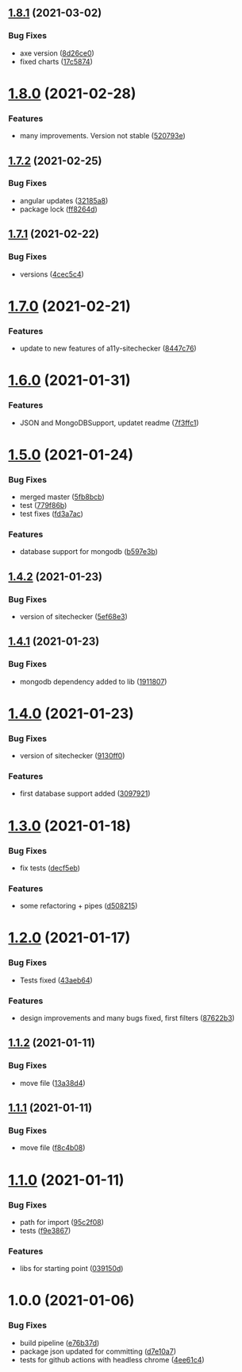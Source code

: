 ## [1.8.1](https://github.com/forsti0506/a11y-sitechecker-dashboard/compare/v1.8.0...v1.8.1) (2021-03-02)


### Bug Fixes

* axe version ([8d26ce0](https://github.com/forsti0506/a11y-sitechecker-dashboard/commit/8d26ce0d5835545309c1499261fee39c4b97ae74))
* fixed charts ([17c5874](https://github.com/forsti0506/a11y-sitechecker-dashboard/commit/17c58747ef1685af52b87dd554216dfee38e0339))

# [1.8.0](https://github.com/forsti0506/a11y-sitechecker-dashboard/compare/v1.7.2...v1.8.0) (2021-02-28)


### Features

* many improvements. Version not stable ([520793e](https://github.com/forsti0506/a11y-sitechecker-dashboard/commit/520793e0c5090aeb6e73e31b49904f957565bd71))

## [1.7.2](https://github.com/forsti0506/a11y-sitechecker-dashboard/compare/v1.7.1...v1.7.2) (2021-02-25)


### Bug Fixes

* angular updates ([32185a8](https://github.com/forsti0506/a11y-sitechecker-dashboard/commit/32185a8992382b536bacd65a619db9d792ad86ce))
* package lock ([ff8264d](https://github.com/forsti0506/a11y-sitechecker-dashboard/commit/ff8264d1f01b638feb47f64ffb692f668a885f9d))

## [1.7.1](https://github.com/forsti0506/a11y-sitechecker-dashboard/compare/v1.7.0...v1.7.1) (2021-02-22)


### Bug Fixes

* versions ([4cec5c4](https://github.com/forsti0506/a11y-sitechecker-dashboard/commit/4cec5c4b379de516a9c096f366bb56d8a929d57b))

# [1.7.0](https://github.com/forsti0506/a11y-sitechecker-dashboard/compare/v1.6.0...v1.7.0) (2021-02-21)


### Features

* update to new features of a11y-sitechecker ([8447c76](https://github.com/forsti0506/a11y-sitechecker-dashboard/commit/8447c765476bd6ed556b41deed4c01279b0e2914))

# [1.6.0](https://github.com/forsti0506/a11y-sitechecker-dashboard/compare/v1.5.0...v1.6.0) (2021-01-31)


### Features

* JSON and MongoDBSupport, updatet readme ([7f3ffc1](https://github.com/forsti0506/a11y-sitechecker-dashboard/commit/7f3ffc139e6b9eb901f78a6a785f89cff5d7f49c))

# [1.5.0](https://github.com/forsti0506/a11y-sitechecker-dashboard/compare/v1.4.2...v1.5.0) (2021-01-24)


### Bug Fixes

* merged master ([5fb8bcb](https://github.com/forsti0506/a11y-sitechecker-dashboard/commit/5fb8bcb6fc096768e79789ff83bc6b2b79c961ad))
* test ([779f86b](https://github.com/forsti0506/a11y-sitechecker-dashboard/commit/779f86b0f07dfdf6703a4dc37da737d55132f442))
* test fixes ([fd3a7ac](https://github.com/forsti0506/a11y-sitechecker-dashboard/commit/fd3a7ac88d65a6d21d5485b5462f9f4038a0a4e0))


### Features

* database support for mongodb ([b597e3b](https://github.com/forsti0506/a11y-sitechecker-dashboard/commit/b597e3b8db5565dccfe102a0303f3cf82be707f4))

## [1.4.2](https://github.com/forsti0506/a11y-sitechecker-dashboard/compare/v1.4.1...v1.4.2) (2021-01-23)


### Bug Fixes

* version of sitechecker ([5ef68e3](https://github.com/forsti0506/a11y-sitechecker-dashboard/commit/5ef68e394fafd2030f8a3a6b45c0e19d4969ff6d))

## [1.4.1](https://github.com/forsti0506/a11y-sitechecker-dashboard/compare/v1.4.0...v1.4.1) (2021-01-23)


### Bug Fixes

* mongodb dependency added to lib ([1911807](https://github.com/forsti0506/a11y-sitechecker-dashboard/commit/19118073018ed50996dd3a6cc73728d9b1ccd66f))

# [1.4.0](https://github.com/forsti0506/a11y-sitechecker-dashboard/compare/v1.3.0...v1.4.0) (2021-01-23)


### Bug Fixes

* version of sitechecker ([9130ff0](https://github.com/forsti0506/a11y-sitechecker-dashboard/commit/9130ff0f9bde6e18418ab0476b3edb24a7cb4f89))


### Features

* first database support added ([3097921](https://github.com/forsti0506/a11y-sitechecker-dashboard/commit/3097921df4484e7e1b3a2d3bd98a306bb11f9333))

# [1.3.0](https://github.com/forsti0506/a11y-sitechecker-dashboard/compare/v1.2.0...v1.3.0) (2021-01-18)


### Bug Fixes

* fix tests ([decf5eb](https://github.com/forsti0506/a11y-sitechecker-dashboard/commit/decf5eb74757d757f7550e29c53e7f589aa6e8ab))


### Features

* some refactoring + pipes ([d508215](https://github.com/forsti0506/a11y-sitechecker-dashboard/commit/d508215db2075afd106f21d0b747f5e4f1a71f34))

# [1.2.0](https://github.com/forsti0506/a11y-sitechecker-dashboard/compare/v1.1.2...v1.2.0) (2021-01-17)


### Bug Fixes

* Tests fixed ([43aeb64](https://github.com/forsti0506/a11y-sitechecker-dashboard/commit/43aeb647c91888f177303b8cb33d584122a8350c))


### Features

* design improvements and many bugs fixed, first filters ([87622b3](https://github.com/forsti0506/a11y-sitechecker-dashboard/commit/87622b341ce99ede0a8f3f61ce6bd5983191646c))

## [1.1.2](https://github.com/forsti0506/a11y-sitechecker-dashboard/compare/v1.1.1...v1.1.2) (2021-01-11)


### Bug Fixes

* move file ([13a38d4](https://github.com/forsti0506/a11y-sitechecker-dashboard/commit/13a38d4b26992b7f08f0b05aac4f07bffa915347))

## [1.1.1](https://github.com/forsti0506/a11y-sitechecker-dashboard/compare/v1.1.0...v1.1.1) (2021-01-11)


### Bug Fixes

* move file ([f8c4b08](https://github.com/forsti0506/a11y-sitechecker-dashboard/commit/f8c4b0803141c0582f6b5110668366094ede2c16))

# [1.1.0](https://github.com/forsti0506/a11y-sitechecker-dashboard/compare/v1.0.0...v1.1.0) (2021-01-11)


### Bug Fixes

* path for import ([95c2f08](https://github.com/forsti0506/a11y-sitechecker-dashboard/commit/95c2f0830c4963af7bf8dc6b8d1261984b99fc5e))
* tests ([f9e3867](https://github.com/forsti0506/a11y-sitechecker-dashboard/commit/f9e38677ba3538d0a12ddf022f00769ef25ab5ab))


### Features

* libs for starting point ([039150d](https://github.com/forsti0506/a11y-sitechecker-dashboard/commit/039150dc35f401549f803c77eddae0bbd753d55e))

# 1.0.0 (2021-01-06)


### Bug Fixes

* build pipeline ([e76b37d](https://github.com/forsti0506/a11y-sitechecker-dashboard/commit/e76b37dde7528a989e321459940cb1dacab86ec6))
* package json updated for committing ([d7e10a7](https://github.com/forsti0506/a11y-sitechecker-dashboard/commit/d7e10a7932cdb70e01ed9f97280b87473da26db1))
* tests for github actions with headless chrome ([4ee61c4](https://github.com/forsti0506/a11y-sitechecker-dashboard/commit/4ee61c42a189a37c78d9ebad6fd0e13d27966eab))
